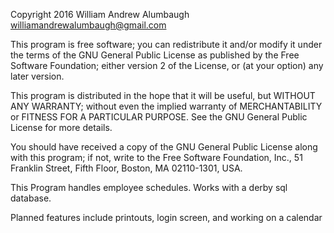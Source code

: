 
 Copyright 2016 William Andrew Alumbaugh <williamandrewalumbaugh@gmail.com>

 This program is free software; you can redistribute it and/or
 modify it under the terms of the GNU General Public License
 as published by the Free Software Foundation; either version 2
 of the License, or (at your option) any later version.

 This program is distributed in the hope that it will be useful,
 but WITHOUT ANY WARRANTY; without even the implied warranty of
 MERCHANTABILITY or FITNESS FOR A PARTICULAR PURPOSE. See the
 GNU General Public License for more details.

 You should have received a copy of the GNU General Public License
 along with this program; if not, write to the Free Software
 Foundation, Inc., 51 Franklin Street, Fifth Floor, Boston, MA 02110-1301, USA.

This Program handles employee schedules.
Works with a derby sql database.


Planned features include printouts, login screen, and working on a calendar

